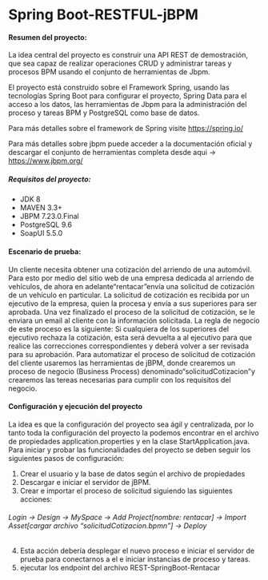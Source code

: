 # Spring Boot-RESTFUL-jBPM

#### Resumen del proyecto:
La idea central del proyecto es construir una API REST de demostración, que sea capaz de realizar operaciones CRUD y administrar tareas y procesos BPM usando el conjunto de herramientas de Jbpm. 

El proyecto está construido sobre el Framework Spring, usando las tecnologías Spring Boot para configurar el proyecto, Spring Data para el acceso a los datos, las herramientas de Jbpm para la administración del proceso y tareas BPM y PostgreSQL como base de datos.

Para más detalles sobre el framework de Spring visite https://spring.io/

Para más detalles sobre jbpm puede acceder a la documentación oficial y  descargar el conjunto de herramientas completa desde aqui -> https://www.jbpm.org/

##### Requisitos del proyecto:
-	JDK 8 
-	MAVEN 3.3+
-	JBPM 7.23.0.Final
-	PostgreSQL 9.6
-	SoapUI 5.5.0

#### Escenario de prueba:
Un cliente necesita obtener una cotización del arriendo de una automóvil. Para esto por medio del sitio web de una empresa dedicada al arriendo de vehículos, de ahora en adelante“rentacar”envía una solicitud de cotización de un vehículo en particular. La solicitud de cotización es recibida por un ejecutivo de la empresa, quien la procesa y envía a sus superiores para ser aprobada. Una vez finalizado el proceso de la solicitud de cotización, se le enviara un email al cliente con la información solicitada. 
La regla de negocio de este proceso es la siguiente: 
Si cualquiera de los superiores del ejecutivo rechaza la cotización, esta será devuelta a al ejecutivo para que realice las correcciones correspondientes y deberá volver a ser revisada para su aprobación.
Para automatizar el proceso de solicitud de cotización del cliente usaremos las herramientas de jBPM, donde crearemos un proceso de negocio (Business Process) denominado“solicitudCotizacion”y crearemos las tereas necesarias para cumplir con los requisitos del negocio.

#### Configuración y ejecución del proyecto
La idea es que la configuración del proyecto sea ágil y centralizada, por lo tanto toda la configuración del proyecto la podemos encontrar en el archivo de propiedades application.properties y en la clase StartApplication.java. 
Para iniciar y probar las funcionalidades del proyecto se deben seguir los siguientes pasos de configuración:
1. 	Crear el usuario y la base de datos según el archivo de propiedades
2. 	Descargar e iniciar el servidor de jBPM.
3. 	Crear e importar el proceso de solicitud siguiendo las siguientes acciones:

###### Login -> Design -> MySpace -> Add Project[nombre: rentacar] -> Import Asset[cargar archivo “solicitudCotizacion.bpmn”] -> Deploy

4. Esta acción debería desplegar el nuevo proceso e iniciar el servidor de prueba para conectarnos a el e iniciar instancias de proceso y tareas.
5.  ejecutar los endpoint del archivo REST-SpringBoot-Rentacar
